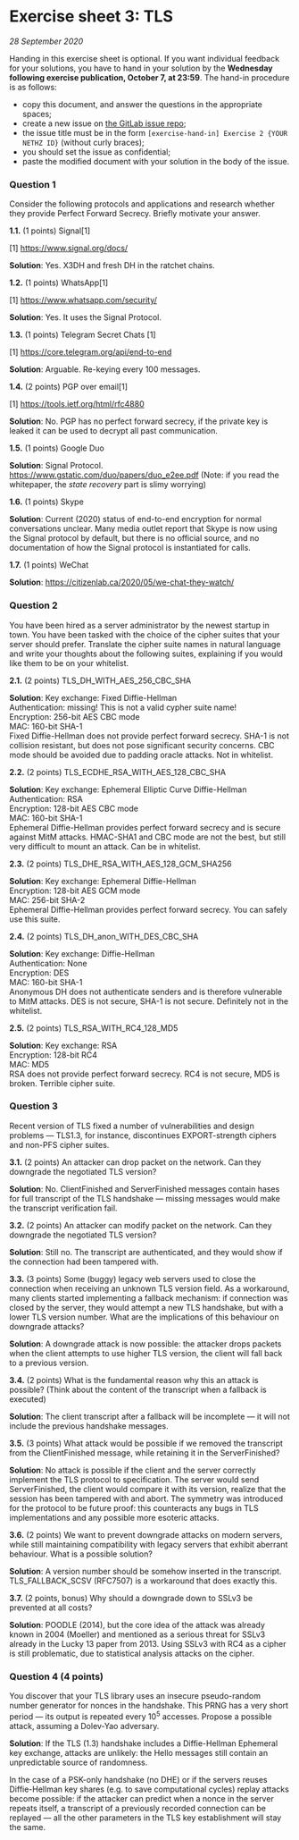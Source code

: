 # Exercise sheet 3: TLS

*28 September 2020*

Handing in this exercise sheet is optional.
If you want individual feedback for your solutions, you have to hand in your solution by the **Wednesday following exercise publication, October 7, at 23:59**. 
The hand-in procedure is as follows:

- copy this document, and answer the questions in the appropriate spaces;
- create a new issue on [the GitLab issue repo](https://gitlab.inf.ethz.ch/PRV-PERRIG/netsec-course/netsec-2020-issues);
- the issue title must be in the form `[exercise-hand-in] Exercise 2 {YOUR NETHZ ID}` (without curly braces); 
- you should set the issue as confidential;
- paste the modified document with your solution in the body of the issue.

### Question 1 
Consider the following protocols and applications and research whether
they provide Perfect Forward Secrecy. Briefly motivate your answer.

**1.1.** (1 points)
Signal[1]

[1] <https://www.signal.org/docs/>

**Solution**:
Yes. X3DH and fresh DH in the ratchet chains.

**1.2.** (1 points)
WhatsApp[1]

[1] <https://www.whatsapp.com/security/>

**Solution**:
Yes. It uses the Signal Protocol.

**1.3.** (1 points)
Telegram Secret Chats [1]

[1] <https://core.telegram.org/api/end-to-end>

**Solution**:
Arguable. Re-keying every 100 messages.

**1.4.** (2 points)
PGP over email[1]

[1] <https://tools.ietf.org/html/rfc4880>

**Solution**:
No. PGP has no perfect forward secrecy, if the private key is leaked it
can be used to decrypt all past communication.

**1.5.** (1 points)
Google Duo

**Solution**: 
Signal Protocol. <https://www.gstatic.com/duo/papers/duo_e2ee.pdf>
(Note: if you read the whitepaper, the *state recovery* part is slimy worrying)

**1.6.** (1 points)
Skype

**Solution**:
Current (2020) status of end-to-end encryption for normal conversations unclear. Many media outlet report that Skype is now using the Signal protocol by default, but there is no official source, and no documentation of how the Signal protocol is instantiated for calls.

**1.7.** (1 points)
WeChat

**Solution**: 
<https://citizenlab.ca/2020/05/we-chat-they-watch/>

### Question 2 
You have been hired as a server administrator by the newest startup in
town. You have been tasked with the choice of the cipher suites that
your server should prefer. Translate the cipher suite names in natural
language and write your thoughts about the following suites, explaining
if you would like them to be on your whitelist.

**2.1.** (2 points)
TLS\_DH\_WITH\_AES\_256\_CBC\_SHA

**Solution**:
Key exchange: Fixed Diffie-Hellman  
Authentication: missing! This is not a valid cypher suite name!  
Encryption: 256-bit AES CBC mode  
MAC: 160-bit SHA-1  
Fixed Diffie-Hellman does not provide perfect forward secrecy. SHA-1 is
not collision resistant, but does not pose significant security
concerns. CBC mode should be avoided due to padding oracle attacks. Not
in whitelist.

**2.2.** (2 points)
TLS\_ECDHE\_RSA\_WITH\_AES\_128\_CBC\_SHA

**Solution**: 
Key exchange: Ephemeral Elliptic Curve Diffie-Hellman  
Authentication: RSA  
Encryption: 128-bit AES CBC mode  
MAC: 160-bit SHA-1  
Ephemeral Diffie-Hellman provides perfect forward secrecy and is secure
against MitM attacks. HMAC-SHA1 and CBC mode are not the best, but still
very difficult to mount an attack. Can be in whitelist.

**2.3.** (2 points)
TLS\_DHE\_RSA\_WITH\_AES\_128\_GCM\_SHA256

**Solution**:
Key exchange: Ephemeral Diffie-Hellman  
Encryption: 128-bit AES GCM mode  
MAC: 256-bit SHA-2  
Ephemeral Diffie-Hellman provides perfect forward secrecy. You can
safely use this suite.

**2.4.** (2 points)
TLS\_DH\_anon\_WITH\_DES\_CBC\_SHA

**Solution**:
Key exchange: Diffie-Hellman  
Authentication: None  
Encryption: DES  
MAC: 160-bit SHA-1  
Anonymous DH does not authenticate senders and is therefore vulnerable
to MitM attacks. DES is not secure, SHA-1 is not secure. Definitely not
in the whitelist.

**2.5.** (2 points)
TLS\_RSA\_WITH\_RC4\_128\_MD5

**Solution**:
Key exchange: RSA  
Encryption: 128-bit RC4  
MAC: MD5  
RSA does not provide perfect forward secrecy. RC4 is not secure, MD5 is
broken. Terrible cipher suite.

### Question 3 
Recent version of TLS fixed a number of vulnerabilities and design
problems — TLS1.3, for instance, discontinues EXPORT-strength ciphers
and non-PFS cipher suites.

**3.1.** (2 points)
An attacker can drop packet on the network. Can they downgrade the
negotiated TLS version?

**Solution**:
No. ClientFinished and ServerFinished messages contain hases for full
transcript of the TLS handshake — missing messages would make the
transcript verification fail.

**3.2.** (2 points)
An attacker can modify packet on the network. Can they downgrade the
negotiated TLS version?

**Solution**:
Still no. The transcript are authenticated, and they would show if the
connection had been tampered with.

**3.3.** (3 points)
Some (buggy) legacy web servers used to close the connection when
receiving an unknown TLS version field. As a workaround, many clients
started implementing a fallback mechanism: if connection was closed by
the server, they would attempt a new TLS handshake, but with a lower TLS
version number. What are the implications of this behaviour on downgrade
attacks?

**Solution**:
A downgrade attack is now possible: the attacker drops packets when the
client attempts to use higher TLS version, the client will fall back to
a previous version.

**3.4.** (2 points)
What is the fundamental reason why this an attack is possible? (Think
about the content of the transcript when a fallback is executed)

**Solution**:
The client transcript after a fallback will be incomplete — it will not
include the previous handshake messages.

**3.5.** (3 points)
What attack would be possible if we removed the transcript from the
ClientFinished message, while retaining it in the ServerFinished?

**Solution**:
No attack is possible if the client and the server correctly implement
the TLS protocol to specification. The server would send ServerFinished, the
client would compare it with its version, realize that the session has been
tampered with and abort. The symmetry was introduced for the protocol to be
future proof: this counteracts any bugs in TLS implementations and any possible
more esoteric attacks.

**3.6.** (2 points)
We want to prevent downgrade attacks on modern servers, while still
maintaining compatibility with legacy servers that exhibit aberrant
behaviour. What is a possible solution?

**Solution**:
A version number should be somehow inserted in the transcript.
TLS\_FALLBACK\_SCSV (RFC7507) is a workaround that does exactly this.

**3.7.** (2 points, bonus)
Why should a downgrade down to SSLv3 be prevented at all costs?

**Solution**:
POODLE (2014), but the core idea of the attack was already known in 2004
(Moeller) and mentioned as a serious threat for SSLv3 already in the
Lucky 13 paper from 2013. Using SSLv3 with RC4 as a cipher is still
problematic, due to statistical analysis attacks on the cipher.

### Question 4 (4 points)
You discover that your TLS library uses an insecure pseudo-random number
generator for nonces in the handshake. This PRNG has a very short period
— its output is repeated every 10<sup>5</sup> accesses. Propose a
possible attack, assuming a Dolev-Yao adversary.

**Solution**:
If the TLS (1.3) handshake includes a Diffie-Hellman Ephemeral key exchange,
attacks are unlikely: the Hello messages still contain an unpredictable
source of randomness.

In the case of a PSK-only handshake (no DHE) or if the servers reuses
Diffie-Hellman key shares (e.g. to save computational cycles) replay attacks
become possible: if the attacker can predict when a nonce in the server repeats
itself, a transcript of a previously recorded connection can be replayed — all
the other parameters in the TLS key establishment will stay the same.
